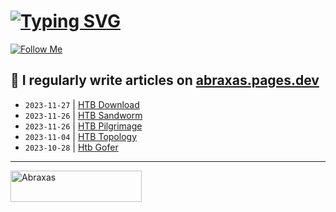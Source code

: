# [![Typing SVG](https://readme-typing-svg.herokuapp.com?font=Fira+Code&size=30&duration=4000&pause=1000&width=520&lines=Hi+there%2C+I+am+Abraxas+%F0%9F%91%8B)](https://git.io/typing-svg)

[![Follow Me](https://img.shields.io/github/followers/AbraXa5?label=Follow&style=social)](https://github.com/AbraXa5)

<!--
Here are some ideas to get you started:

- 🔭 I’m currently working on ...
- 🌱 I’m currently learning ...
- 👯 I’m looking to collaborate on ...
- 🤔 I’m looking for help with ...
- 💬 Ask me about ...
- 📫 How to reach me: ...
- 😄 Pronouns: ...
- ⚡ Fun fact: ...
-->

## 📝 I regularly write articles on [abraxas.pages.dev](https://abraxas.pages.dev/)

<!-- BLOG-POST-LIST:START -->
- `2023-11-27` | [HTB Download](https://185d678e.abraxas.pages.dev/blog/htb-download/)  
- `2023-11-26` | [HTB Sandworm](https://185d678e.abraxas.pages.dev/blog/htb-sandworm/)  
- `2023-11-26` | [HTB Pilgrimage](https://185d678e.abraxas.pages.dev/blog/htb-pilgrimage/)  
- `2023-11-04` | [HTB Topology](https://185d678e.abraxas.pages.dev/blog/htb-topology/)  
- `2023-10-28` | [Htb Gofer](https://185d678e.abraxas.pages.dev/blog/htb-gofer/)  

<!-- BLOG-POST-LIST:END -->

---

<p><a href="https://www.buymeacoffee.com/abr4xa5"> <img align="left" src="https://cdn.buymeacoffee.com/buttons/v2/default-yellow.png" height="50" width="210" alt="Abraxas" /></a></p><br><br
